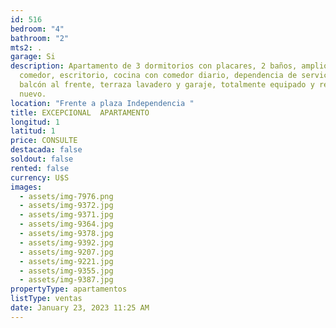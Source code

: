 ```yaml
---
id: 516
bedroom: "4"
bathroom: "2"
mts2: .
garage: Si
description: Apartamento de 3 dormitorios con placares, 2 baños, amplio living
  comedor, escritorio, cocina con comedor diario, dependencia de servicio,
  balcón al frente, terraza lavadero y garaje, totalmente equipado y reciclado a
  nuevo.
location: "Frente a plaza Independencia "
title: EXCEPCIONAL  APARTAMENTO
longitud: 1
latitud: 1
price: CONSULTE
destacada: false
soldout: false
rented: false
currency: U$S
images:
  - assets/img-7976.png
  - assets/img-9372.jpg
  - assets/img-9371.jpg
  - assets/img-9364.jpg
  - assets/img-9378.jpg
  - assets/img-9392.jpg
  - assets/img-9207.jpg
  - assets/img-9221.jpg
  - assets/img-9355.jpg
  - assets/img-9387.jpg
propertyType: apartamentos
listType: ventas
date: January 23, 2023 11:25 AM
---
```

